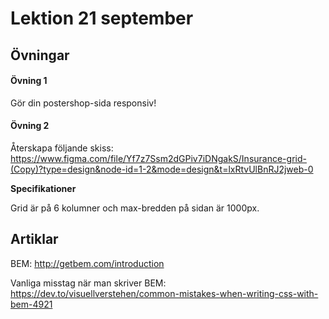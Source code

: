 # Lektion 21 september

## Övningar

#### Övning 1
Gör din postershop-sida responsiv!


#### Övning 2

Återskapa följande skiss: https://www.figma.com/file/Yf7z7Ssm2dGPiv7iDNgakS/Insurance-grid-(Copy)?type=design&node-id=1-2&mode=design&t=lxRtvUlBnRJ2jweb-0

**Specifikationer**

Grid är på 6 kolumner och max-bredden på sidan är 1000px.


## Artiklar

BEM: http://getbem.com/introduction

Vanliga misstag när man skriver BEM: https://dev.to/visuellverstehen/common-mistakes-when-writing-css-with-bem-4921